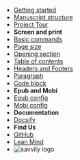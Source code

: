 - [Getting started](/)
- [Manuscript structure](manuscript.md)
- [Project Tour](tour.md)
- **Screen and print**
- [Basic commands](basic-commands.md)
- [Page size](page-size.md)
- [Opening section](opening-section.md)
- [Table of contents](table-of-contents.md)
- [Headers and Footers](headers-footers.md)
- [Paragraph](paragraph.md)
- [Code block](code-block.md)
- **Epub and Mobi**
- [Epub config](epub.md)
- [Mobi config](mobi.md)
- **Documentation**
- [Docsify](docsify.md)
- **Find Us**
- [GitHub](https://github.com/lean-mind/codigo-sostenible-book-converter-format)
- [Lean Mind](https://leanmind.es/es/)
- ![savvily logo](resources/images/logo.png)
